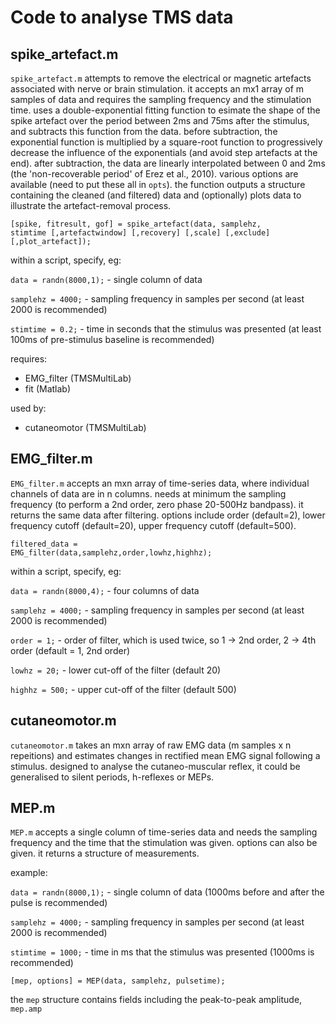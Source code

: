 # Code to analyse TMS data

## spike_artefact.m
<code>spike_artefact.m</code> attempts to remove the electrical or magnetic artefacts associated with nerve or brain stimulation. it accepts an mx1 array of m samples of data and requires the sampling frequency and the stimulation time. uses a double-exponential fitting function to esimate the shape of the spike artefact over the period between 2ms and 75ms after the stimulus, and subtracts this function from the data. before subtraction, the exponential function is multiplied by a square-root function to progressively decrease the influence of the exponentials (and avoid step artefacts at the end). after subtraction, the data are linearly interpolated between 0 and 2ms (the 'non-recoverable period' of Erez et al., 2010). various options are available (need to put these all in <code>opts</code>). the function outputs a structure containing the cleaned (and filtered) data and (optionally) plots data to illustrate the artefact-removal process.

<code>[spike, fitresult, gof] = spike_artefact(data, samplehz, stimtime [,artefactwindow] [,recovery] [,scale] [,exclude] [,plot_artefact]);</code>

within a script, specify, eg:

<code>data = randn(8000,1);</code> - single column of data

<code>samplehz = 4000;</code> - sampling frequency in samples per second (at least 2000 is recommended)

<code>stimtime = 0.2;</code> - time in seconds that the stimulus was presented (at least 100ms of pre-stimulus baseline is recommended)

requires:
* EMG_filter (TMSMultiLab)
* fit (Matlab)

used by:
* cutaneomotor (TMSMultiLab)


## EMG_filter.m
<code>EMG_filter.m</code> accepts an mxn array of time-series data, where individual channels of data are in n columns. needs at minimum the sampling frequency (to perform a 2nd order, zero phase 20-500Hz bandpass). it returns the same data after filtering. options include order (default=2), lower frequency cutoff (default=20), upper frequency cutoff (default=500).

<code>filtered_data = EMG_filter(data,samplehz,order,lowhz,highhz);</code>

within a script, specify, eg:

<code>data = randn(8000,4);</code> - four columns of data

<code>samplehz = 4000;</code> - sampling frequency in samples per second (at least 2000 is recommended)

<code>order = 1;</code> - order of filter, which is used twice, so 1 -> 2nd order, 2 -> 4th order (default = 1, 2nd order)

<code>lowhz = 20;</code> - lower cut-off of the filter (default 20)

<code>highhz = 500;</code> - upper cut-off of the filter (default 500)


## cutaneomotor.m
<code>cutaneomotor.m</code> takes an mxn array of raw EMG data (m samples x n repeitions) and estimates changes in rectified mean EMG signal following a stimulus. designed to analyse the cutaneo-muscular reflex, it could be generalised to silent periods, h-reflexes or MEPs.


## MEP.m
<code>MEP.m</code> accepts a single column of time-series data and needs the sampling frequency and the time that the stimulation was given. options can also be given. it returns a structure of measurements.

example:

<code>data = randn(8000,1);</code> - single column of data (1000ms before and after the pulse is recommended)

<code>samplehz = 4000;</code> - sampling frequency in samples per second (at least 2000 is recommended)

<code>stimtime = 1000;</code> - time in ms that the stimulus was presented (1000ms is recommended)

<code>[mep, options] = MEP(data, samplehz, pulsetime);</code>

the <code>mep</code> structure contains fields including the peak-to-peak amplitude, <code>mep.amp</code>

